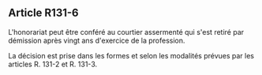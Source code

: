 Article R131-6
----
L'honorariat peut être conféré au courtier assermenté qui s'est retiré par
démission après vingt ans d'exercice de la profession.

La décision est prise dans les formes et selon les modalités prévues par les
articles R. 131-2 et R. 131-3.
